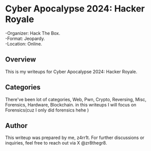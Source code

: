 # Cyber Apocalypse 2024: Hacker Royale

-Organizer: Hack The Box.  
-Format: Jeopardy.  
-Location: Online.  

## Overview

This is my writeups for Cyber Apocalypse 2024: Hacker Royale.  

## Categories

There've been lot of categories, Web, Pwn, Crypto, Reversing, Misc, Forensics, Hardware, Blockchain. in this writeups I will focus on Forensics(cuz I only did forensics hehe )

## Author
This writeup was prepared by me, z4rr1t. For further discussions or inquiries, feel free to reach out via X @zr8thegr8.
